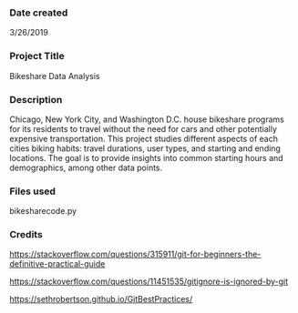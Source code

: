 ### Date created
3/26/2019

### Project Title
Bikeshare Data Analysis     

### Description
Chicago, New York City, and Washington D.C. house bikeshare programs for its residents to travel without the need for cars and other potentially expensive transportation.
This project studies different aspects of each cities biking habits: travel durations, user types, and starting and ending locations.
The goal is to provide insights into common starting hours and demographics, among other data points.

### Files used
bikesharecode.py


### Credits
https://stackoverflow.com/questions/315911/git-for-beginners-the-definitive-practical-guide

https://stackoverflow.com/questions/11451535/gitignore-is-ignored-by-git

https://sethrobertson.github.io/GitBestPractices/
